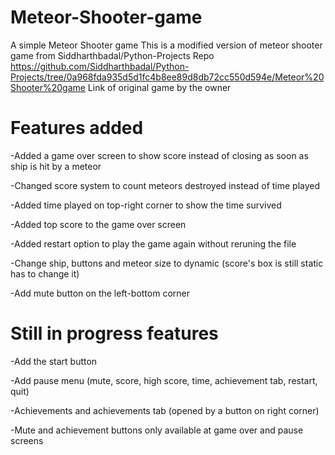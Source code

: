 # Meteor-Shooter-game
A simple Meteor Shooter game
This is a modified version of meteor shooter game from Siddharthbadal/Python-Projects Repo
https://github.com/Siddharthbadal/Python-Projects/tree/0a968fda935d5d1fc4b8ee89d8db72cc550d594e/Meteor%20Shooter%20game
Link of original game by the owner

# Features added

-Added a game over screen to show score instead of closing as soon as ship is hit by a meteor

-Changed score system to count meteors destroyed instead of time played

-Added time played on top-right corner to show the time survived

-Added top score to the game over screen

-Added restart option to play the game again without reruning the file

-Change ship, buttons and meteor size to dynamic (score's box is still static has to change it)

-Add mute button on the left-bottom corner

# Still in progress features 

-Add the start button

-Add pause menu (mute, score, high score, time, achievement tab,  restart, quit)

-Achievements and achievements tab (opened by a button on right corner)

-Mute and achievement buttons only available at game over and pause screens
